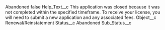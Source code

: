 <?xml version="1.0" encoding="UTF-8"?>
<CustomMetadata xmlns="http://soap.sforce.com/2006/04/metadata" xmlns:xsi="http://www.w3.org/2001/XMLSchema-instance" xmlns:xsd="http://www.w3.org/2001/XMLSchema">
    <label>Abandoned</label>
    <protected>false</protected>
    <values>
        <field>Help_Text__c</field>
        <value xsi:type="xsd:string">This application was closed because it was not completed within the specified timeframe. To receive your license, you will need to submit a new application and any associated fees.</value>
    </values>
    <values>
        <field>Object__c</field>
        <value xsi:type="xsd:string">Renewal/Reinstatement</value>
    </values>
    <values>
        <field>Status__c</field>
        <value xsi:type="xsd:string">Abandoned</value>
    </values>
    <values>
        <field>Sub_Status__c</field>
        <value xsi:nil="true"/>
    </values>
</CustomMetadata>
